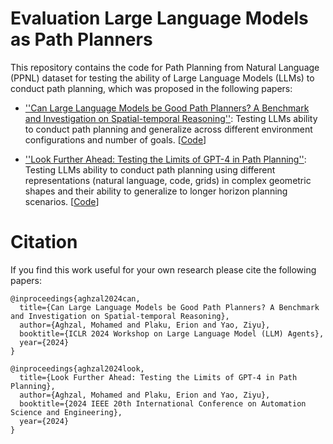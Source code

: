 # Evaluation Large Language Models as Path Planners

This repository contains the code for Path Planning from Natural Language (PPNL) dataset for testing the ability of Large Language Models (LLMs) to conduct path planning, which was proposed in the following papers:

- [''Can Large Language Models be Good Path Planners? A Benchmark and Investigation on Spatial-temporal Reasoning''](https://arxiv.org/abs/2310.03249): Testing LLMs ability to conduct path planning and generalize across different environment configurations and number of goals. [[Code](./ppnl-spatial-temporal-reasoning)]


- [''Look Further Ahead: Testing the Limits of GPT-4 in Path Planning''](https://arxiv.org/abs/2406.12000): Testing LLMs ability to conduct path planning using different representations (natural language, code, grids) in complex geometric shapes and their ability to generalize to longer horizon planning scenarios. [[Code](./gpt-4-path-planning)] 

# Citation

If you find this work useful for your own research please cite the following papers:



```
@inproceedings{aghzal2024can,
  title={Can Large Language Models be Good Path Planners? A Benchmark and Investigation on Spatial-temporal Reasoning},
  author={Aghzal, Mohamed and Plaku, Erion and Yao, Ziyu},
  booktitle={ICLR 2024 Workshop on Large Language Model (LLM) Agents},
  year={2024}
}

@inproceedings{aghzal2024look,
  title={Look Further Ahead: Testing the Limits of GPT-4 in Path Planning},
  author={Aghzal, Mohamed and Plaku, Erion and Yao, Ziyu},
  booktitle={2024 IEEE 20th International Conference on Automation Science and Engineering},
  year={2024}
}
```
